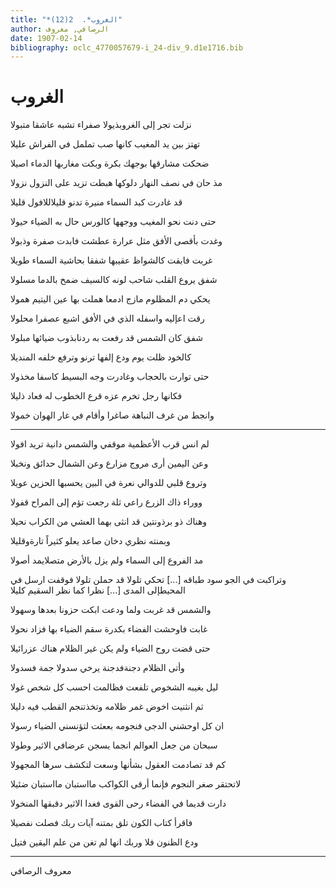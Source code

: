 ```yaml
---
title: "*الغروب*.  2(12)"
author: الرصافي, معروف
date: 1907-02-14
bibliography: oclc_4770057679-i_24-div_9.d1e1716.bib
---
```




#  الغروب 


 نزلت تجر إلى الغروبذيولا   صفراء تشبه عاشقا متبولا  

 تهتز بين يد المغيب كانها   صب تململ في الفراش عليلا  

 ضحكت مشارقها بوجهك بكرة   وبكت مغاربها الدماء اصيلا  

 مذ حان في نصف النهار دلوكها   هبطت تزيد على النزول نزولا  

 قد غادرت كبد السماء منيرة   تدنو قليلاللافول قليلا  

 حتى دنت نحو المغيب ووجهها   كالورس حال به الضياء حيولا  

 وغدت بأقصى الأفق مثل عرارة   عطشت فابدت صفرة وذبولا  

 غربت فابقت كالشواظ عقيبها   شفقا بحاشية السماء طويلا  

 شفق يروع القلب شاحب لونه   كالسيف ضمخ بالدما مسلولا  

 يحكي دم المظلوم مازج ادمعا   هملت بها عين اليتيم همولا  

 رقت اعإليه واسفله الذي   في الأفق اشبع عصفرا محلولا  

 شفق كان الشمس قد رفعت به   ردنابذوب ضيائها مبلولا  

 كالخود ظلت يوم ودع إلفها   ترنو وترفع خلفه المنديلا  

 حتى توارت بالحجاب وغادرت   وجه البسيط كاسفا مخذولا  

 فكانها رجل تخرم عزه   قرع الخطوب له فعاد ذليلا  

 وانجط من غرف النباهة صاغرا   وأقام في غار الهوان خمولا  

 * * * * * * * 

 لم انس قرب الأعظمية موقفي   والشمس دانية تريد افولا  

 وعن اليمين أرى مروج مزارع   وعن الشمال حدائق ونخبلا  

 وتروع قلبي للدوالي نعرة   في البين يحسبها الحزين عويلا  

 ووراء ذاك الزرع راعي ثلة   رجعت تؤم إلى المراح قفولا  

 وهناك ذو برذونتين قد انثى   بهما العشي من الكراب نحيلا  

 وبمنته نظري دخان صاعد   يعلو كثيراً تارةوقليلا  

 مد الفروع إلى السماء ولم يزل   بالأرض متصلايمد أصولا  

 وتراكبت في الجو سود طباقه  [...]  تحكي تلولا قد حملن تلولا   فوقفت ارسل في المحيطإلى المدى  [...]  نظرا كما نظر السقيم كليلا 

 والشمس قد غربت ولما ودعت   ابكت حزونا بعدها وسهولا  

 غابت فاوحشت الفضاء بكدرة   سقم الضياء بها فزاد نحولا  

 حتى قضت روح الضياء ولم يكن   غير الظلام هناك عزرائيلا  

 وأتى الظلام دجنةفدجنة   يرخي سدولا جمة فسدولا  

 ليل بغيبه الشخوص تلفعت   فظالمت احسب كل شخص غولا  

 ثم انثنيت اخوض غمر ظلامه   وتخذتنجم القطب فيه دليلا  

 ان كل اوحشني الدجى فنجومه   بععثت لتؤنسني الضياء رسولا  

 سبحان من جعل العوالم انجما   يسجن عرضافي الاثير وطولا  

 كم قد تصادمت العقول بشأنها   وسعت لتكشف سرها المجهولا  

 لاتحتقر صغر النجوم فإنما   أرقى الكواكب مااستبان مااستبان ضئيلا  

 دارت قديما في الفضاء رحى القوى   فغدا الاثير دقبقها المنخولا  

 فاقرأ كتاب الكون تلق بمتنه   آيات ربك فصلت نفصيلا  

 ودع الظنون فلا وربك انها   لم تغن من علم اليقين فتيل  

 * * * * * * * * 

 معروف  الرصافي 
